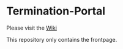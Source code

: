 # Termination-Portal
Please visit the [Wiki](https://github.com/Termination-Portal/Termination-Portal/wiki)

This repository only contains the frontpage.
